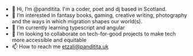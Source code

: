 - 👋 Hi, I’m @panditita. I'm a coder, poet and dj based in Scotland.
- 👀 I’m interested in fantasy books, gaming, creative writing, photography and the ways in which migration shapes our world(s).
- 🌱 I’m currently learning typescript and angular
- 💞️ I’m looking to collaborate on tech-for-good projects to make tech more accessible and equitable
- 📫 How to reach me etzali@panditita.uk

<!---
panditita/panditita is a ✨ special ✨ repository because its `README.md` (this file) appears on your GitHub profile.
You can click the Preview link to take a look at your changes.
--->
